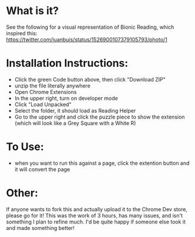 # What is it?
See the following for a visual representation of Bionic Reading, which inspired this: https://twitter.com/juanbuis/status/1526900107379105793/photo/1

# Installation Instructions:
- Click the green Code button above, then click "Download ZIP"
- unzip the file literally anywhere
- Open Chrome Extensions
- In the upper right, turn on developer mode
- Click "Load Unpacked"
- Select the folder, it should load as Reading Helper
- Go to the upper right and click the puzzle piece to show the extension (which will look like a Grey Square with a White R)

# To Use:
- when you want to run this against a page, click the extention button and it will convert the page

# Other:
If anyone wants to fork this and actually upload it to the Chrome Dev store, please go for it!  This was the work of 3 hours, has many issues, and isn't something I plan to refine much.  I'd be quite happy if someone else took it and made something better!
